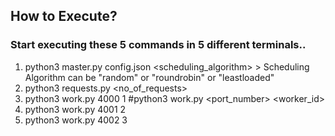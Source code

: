  ## How to Execute?
 ### Start executing these 5 commands in 5 different terminals..
1. python3 master.py config.json <scheduling_algorithm>    > Scheduling Algorithm can be "random" or "roundrobin" or "leastloaded"
2. python3 requests.py <no_of_requests>
3. python3 work.py 4000 1    #python3 work.py <port_number> <worker_id>
4. python3 work.py 4001 2
5. python3 work.py 4002 3
